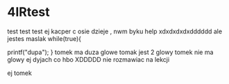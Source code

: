 # 4IRtest
test test test
ej kacper c osie dzieje
, nwm byku help
xdxdxdxdxdddddd
ale jestes maslak
while(true){

  printf("dupa");
 }
tomek ma duza glowe
tomak jest 2 glowy
tomek nie ma glowy
ej dyjach
co 
hbo
XDDDDD
nie rozmawiac na lekcji

ej tomek
